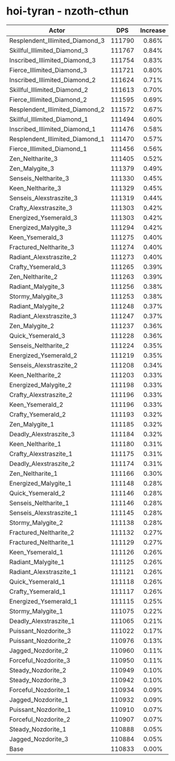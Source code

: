 # hoi-tyran - nzoth-cthun
| Actor | DPS | Increase |
|---|:---:|:---:|
|Resplendent_Illimited_Diamond_3|111790|0.86%|
|Skillful_Illimited_Diamond_3|111767|0.84%|
|Inscribed_Illimited_Diamond_3|111754|0.83%|
|Fierce_Illimited_Diamond_3|111721|0.80%|
|Inscribed_Illimited_Diamond_2|111624|0.71%|
|Skillful_Illimited_Diamond_2|111613|0.70%|
|Fierce_Illimited_Diamond_2|111595|0.69%|
|Resplendent_Illimited_Diamond_2|111572|0.67%|
|Skillful_Illimited_Diamond_1|111494|0.60%|
|Inscribed_Illimited_Diamond_1|111476|0.58%|
|Resplendent_Illimited_Diamond_1|111470|0.57%|
|Fierce_Illimited_Diamond_1|111456|0.56%|
|Zen_Neltharite_3|111405|0.52%|
|Zen_Malygite_3|111379|0.49%|
|Senseis_Neltharite_3|111330|0.45%|
|Keen_Neltharite_3|111329|0.45%|
|Senseis_Alexstraszite_3|111319|0.44%|
|Crafty_Alexstraszite_3|111303|0.42%|
|Energized_Ysemerald_3|111303|0.42%|
|Energized_Malygite_3|111294|0.42%|
|Keen_Ysemerald_3|111275|0.40%|
|Fractured_Neltharite_3|111274|0.40%|
|Radiant_Alexstraszite_2|111273|0.40%|
|Crafty_Ysemerald_3|111265|0.39%|
|Zen_Neltharite_2|111263|0.39%|
|Radiant_Malygite_3|111256|0.38%|
|Stormy_Malygite_3|111253|0.38%|
|Radiant_Malygite_2|111248|0.37%|
|Radiant_Alexstraszite_3|111247|0.37%|
|Zen_Malygite_2|111237|0.36%|
|Quick_Ysemerald_3|111228|0.36%|
|Senseis_Neltharite_2|111224|0.35%|
|Energized_Ysemerald_2|111219|0.35%|
|Senseis_Alexstraszite_2|111208|0.34%|
|Keen_Neltharite_2|111203|0.33%|
|Energized_Malygite_2|111198|0.33%|
|Crafty_Alexstraszite_2|111196|0.33%|
|Keen_Ysemerald_2|111196|0.33%|
|Crafty_Ysemerald_2|111193|0.32%|
|Zen_Malygite_1|111185|0.32%|
|Deadly_Alexstraszite_3|111184|0.32%|
|Keen_Neltharite_1|111180|0.31%|
|Crafty_Alexstraszite_1|111175|0.31%|
|Deadly_Alexstraszite_2|111174|0.31%|
|Zen_Neltharite_1|111166|0.30%|
|Energized_Malygite_1|111148|0.28%|
|Quick_Ysemerald_2|111146|0.28%|
|Senseis_Neltharite_1|111146|0.28%|
|Senseis_Alexstraszite_1|111145|0.28%|
|Stormy_Malygite_2|111138|0.28%|
|Fractured_Neltharite_2|111132|0.27%|
|Fractured_Neltharite_1|111129|0.27%|
|Keen_Ysemerald_1|111126|0.26%|
|Radiant_Malygite_1|111125|0.26%|
|Radiant_Alexstraszite_1|111121|0.26%|
|Quick_Ysemerald_1|111118|0.26%|
|Crafty_Ysemerald_1|111117|0.26%|
|Energized_Ysemerald_1|111115|0.25%|
|Stormy_Malygite_1|111075|0.22%|
|Deadly_Alexstraszite_1|111065|0.21%|
|Puissant_Nozdorite_3|111022|0.17%|
|Puissant_Nozdorite_2|110976|0.13%|
|Jagged_Nozdorite_2|110960|0.11%|
|Forceful_Nozdorite_3|110950|0.11%|
|Steady_Nozdorite_2|110949|0.10%|
|Steady_Nozdorite_3|110942|0.10%|
|Forceful_Nozdorite_1|110934|0.09%|
|Jagged_Nozdorite_1|110932|0.09%|
|Puissant_Nozdorite_1|110910|0.07%|
|Forceful_Nozdorite_2|110907|0.07%|
|Steady_Nozdorite_1|110888|0.05%|
|Jagged_Nozdorite_3|110884|0.05%|
|Base|110833|0.00%|
